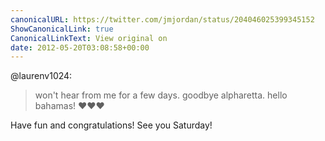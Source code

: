 ```yaml
---
canonicalURL: https://twitter.com/jmjordan/status/204046025399345152
ShowCanonicalLink: true
CanonicalLinkText: View original on
date: 2012-05-20T03:08:58+00:00
---
```

@laurenv1024:

> won't hear from me for a few days. goodbye alpharetta. hello bahamas! ❤❤❤

Have fun and congratulations! See you Saturday!